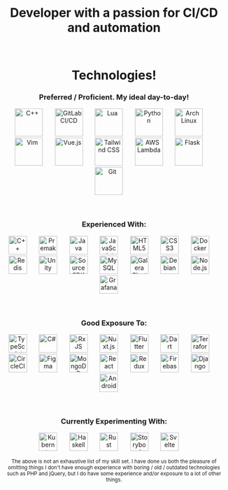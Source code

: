 <h1 align="center">Developer with a passion for CI/CD and automation</h1>
<br/>

<h1 align="center">Technologies!</h1>

<h3 align="center">Preferred / Proficient. My ideal day-to-day!</h3>
<p align="center" float="left">
<img alt="C++" width="64px" height="64px" src="https://raw.github.com/jmalkurdi42/jmalkurdi42/master/icons/cplusplus-original.svg"> &nbsp; &nbsp; &nbsp;
<img alt="GitLab CI/CD"  width="64px" height="64px" src="https://raw.github.com/xaviergmail/xaviergmail/master/icons/gitlab.svg"> &nbsp; &nbsp; &nbsp;
<img alt="Lua" width="64px" height="64px" src="https://raw.github.com/xaviergmail/xaviergmail/master/icons/lua.svg"> &nbsp; &nbsp; &nbsp;
<img alt="Python" width="64px" height="64px" src="https://raw.github.com/xaviergmail/xaviergmail/master/icons/python.svg"> &nbsp; &nbsp; &nbsp;
<img alt="Arch Linux" width="64px" height="64px" src="https://raw.github.com/xaviergmail/xaviergmail/master/icons/archlinux.svg"> &nbsp; &nbsp; &nbsp;
<img alt="Vim" width="64px" height="64px" src="https://raw.github.com/xaviergmail/xaviergmail/master/icons/vim.svg"> &nbsp; &nbsp; &nbsp;
<img alt="Vue.js" width="64px" height="64px" src="https://raw.github.com/xaviergmail/xaviergmail/master/icons/vue.svg"> &nbsp; &nbsp; &nbsp;
<img alt="Tailwind CSS" width="64px" height="64px" src="https://raw.github.com/xaviergmail/xaviergmail/master/icons/tailwindcss.svg"> &nbsp; &nbsp; &nbsp;
<img alt="AWS Lambda" width="64px" height="64px" src="https://raw.github.com/xaviergmail/xaviergmail/master/icons/awslambda.svg"> &nbsp; &nbsp; &nbsp;
<img alt="Flask" width="64px" height="64px" src="https://raw.github.com/xaviergmail/xaviergmail/master/icons/flask.svg"> &nbsp; &nbsp; &nbsp;
<img alt="Git" width="64px" height="64px" src="https://raw.github.com/xaviergmail/xaviergmail/master/icons/git.svg"> &nbsp; &nbsp; &nbsp;
<br/>
</p>

<br/>
<h3 align="center">Experienced With:</h3>
<p align="center" float="left">
<img alt="C++" width="42px" height="42px" src="https://raw.github.com/xaviergmail/xaviergmail/master/icons/c.svg"> &nbsp; &nbsp; &nbsp;
<img alt="Premake" width="42px" height="42px" src="https://raw.github.com/xaviergmail/xaviergmail/master/icons/premake-logo.png"> &nbsp; &nbsp; &nbsp;
<img alt="Java" width="42px" height="42px" src="https://raw.github.com/xaviergmail/xaviergmail/master/icons/java.svg"> &nbsp; &nbsp; &nbsp;
<img alt="JavaScript" width="42px" height="42px" src="https://raw.github.com/xaviergmail/xaviergmail/master/icons/javascript.svg"> &nbsp; &nbsp; &nbsp;
<img alt="HTML5" width="42px" height="42px" src="https://raw.github.com/xaviergmail/xaviergmail/master/icons/html5.svg"> &nbsp; &nbsp; &nbsp;
<img alt="CSS3" width="42px" height="42px" src="https://raw.github.com/xaviergmail/xaviergmail/master/icons/css3.svg"> &nbsp; &nbsp; &nbsp;
<img alt="Docker" width="42px" height="42px" src="https://raw.github.com/xaviergmail/xaviergmail/master/icons/docker.svg"> &nbsp; &nbsp; &nbsp;
<img alt="Redis" width="42px" height="42px" src="https://raw.github.com/xaviergmail/xaviergmail/master/icons/redis.svg"> &nbsp; &nbsp; &nbsp;
<img alt="Unity" width="42px" height="42px" src="https://raw.github.com/xaviergmail/xaviergmail/master/icons/unity.svg"> &nbsp; &nbsp; &nbsp;
<img alt="Source SDK (Half-Life 2)" width="42px" height="42px" src="https://raw.github.com/xaviergmail/xaviergmail/master/icons/sourcesdk.svg"> &nbsp; &nbsp; &nbsp;
<img alt="MySQL" width="42px" height="42px" src="https://raw.github.com/xaviergmail/xaviergmail/master/icons/mysql.svg"> &nbsp; &nbsp; &nbsp;
<img alt="Galera Cluster" width="42px" height="42px" src="https://raw.github.com/xaviergmail/xaviergmail/master/icons/galera.png"> &nbsp; &nbsp; &nbsp;
<!-- Meh, this is more of a headache than anything <img alt="Percona" width="42px" height="42px" src="https://raw.github.com/xaviergmail/xaviergmail/master/icons/percona.svg"> &nbsp; &nbsp; &nbsp; -->
<img alt="Debian" width="42px" height="42px" src="https://raw.github.com/xaviergmail/xaviergmail/master/icons/debian.svg"> &nbsp; &nbsp; &nbsp;
<img alt="Node.js" width="42px" height="42px" src="https://raw.github.com/xaviergmail/xaviergmail/master/icons/nodejs.svg"> &nbsp; &nbsp; &nbsp;
<img alt="Grafana" width="42px" height="42px" src="https://raw.github.com/xaviergmail/xaviergmail/master/icons/grafana.svg"> &nbsp; &nbsp; &nbsp;
</p>

<br/>
<h3 align="center">Good Exposure To:</h3>
<p align="center">
<img alt="TypeScript" width="42px" height="42px" src="https://raw.github.com/xaviergmail/xaviergmail/master/icons/typescript.svg"> &nbsp; &nbsp; &nbsp;
<img alt="C#" width="42px" height="42px" src="https://raw.github.com/xaviergmail/xaviergmail/master/icons/csharp.svg"> &nbsp; &nbsp; &nbsp;
<img alt="RxJS" width="42px" height="42px" src="https://raw.github.com/xaviergmail/xaviergmail/master/icons/rxjs.svg"> &nbsp; &nbsp; &nbsp;
<img alt="Nuxt.js" width="42px" height="42px" src="https://raw.github.com/xaviergmail/xaviergmail/master/icons/nuxt.svg"> &nbsp; &nbsp; &nbsp;
<img alt="Flutter" width="42px" height="42px" src="https://raw.github.com/xaviergmail/xaviergmail/master/icons/flutter.svg"> &nbsp; &nbsp; &nbsp;
<img alt="Dart" width="42px" height="42px" src="https://raw.github.com/xaviergmail/xaviergmail/master/icons/dart.svg"> &nbsp; &nbsp; &nbsp;
<img alt="Terraform" width="42px" height="42px" src="https://raw.github.com/xaviergmail/xaviergmail/master/icons/terraform.svg"> &nbsp; &nbsp; &nbsp;
<img alt="CircleCI" width="42px" height="42px" src="https://raw.github.com/xaviergmail/xaviergmail/master/icons/circleci.svg"> &nbsp; &nbsp; &nbsp;
<img alt="Figma" width="42px" height="42px" src="https://raw.github.com/xaviergmail/xaviergmail/master/icons/figma.svg"> &nbsp; &nbsp; &nbsp;
<img alt="MongoDB" width="42px" height="42px" src="https://raw.github.com/xaviergmail/xaviergmail/master/icons/mongo.svg"> &nbsp; &nbsp; &nbsp;
<img alt="React" width="42px" height="42px" src="https://raw.github.com/xaviergmail/xaviergmail/master/icons/react.svg"> &nbsp; &nbsp; &nbsp;
<img alt="Redux" width="42px" height="42px" src="https://raw.github.com/xaviergmail/xaviergmail/master/icons/redux.svg"> &nbsp; &nbsp; &nbsp;
<img alt="Firebase" width="42px" height="42px" src="https://raw.github.com/xaviergmail/xaviergmail/master/icons/firebase.svg"> &nbsp; &nbsp; &nbsp;
<img alt="Django" width="42px" height="42px" src="https://raw.github.com/xaviergmail/xaviergmail/master/icons/django.svg"> &nbsp; &nbsp; &nbsp;
<img alt="Android" width="42px" height="42px" src="https://raw.github.com/xaviergmail/xaviergmail/master/icons/android.svg"> &nbsp; &nbsp; &nbsp;
</p>

<br/>
<h3 align="center">Currently Experimenting With:</h3>
<p align="center">
<img alt="Kubernetes" width="42px" height="42px" src="https://raw.github.com/xaviergmail/xaviergmail/master/icons/kubernetes.svg"> &nbsp; &nbsp; &nbsp;
<img alt="Haskell" width="42px" height="42px" src="https://raw.github.com/xaviergmail/xaviergmail/master/icons/haskell.svg"> &nbsp; &nbsp; &nbsp;
<img alt="Rust" width="42px" height="42px" src="https://raw.github.com/xaviergmail/xaviergmail/master/icons/rust.svg"> &nbsp; &nbsp; &nbsp;
<img alt="Storybook" width="42px" height="42px" src="https://raw.github.com/xaviergmail/xaviergmail/master/icons/storybook.svg"> &nbsp; &nbsp; &nbsp;
<img alt="Svelte" width="42px" height="42px" src="https://raw.github.com/xaviergmail/xaviergmail/master/icons/svelte.svg"> &nbsp; &nbsp; &nbsp;
</p>

<p align="center"><sub>The above is not an exhaustive list of my skill set. I have done us both the pleasure of omitting things I don't have enough experience with  boring / old / outdated technologies such as PHP and jQuery, but I do have some experience and/or exposure to a lot of other things.</sub></p>
<br/><br/>
